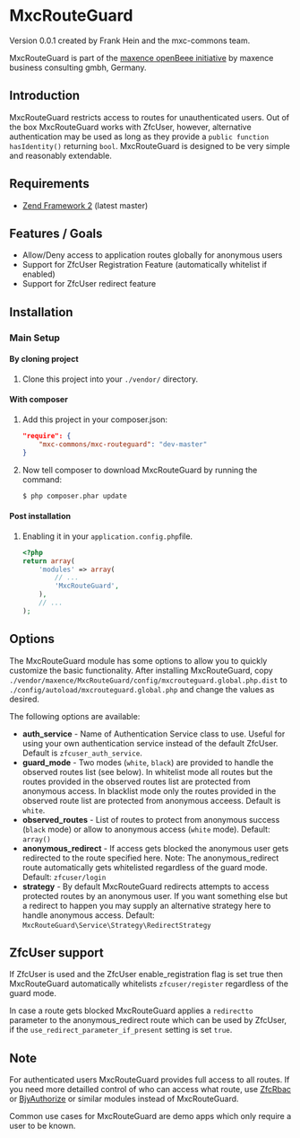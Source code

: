 MxcRouteGuard
=============
Version 0.0.1 created by Frank Hein and the mxc-commons team.

MxcRouteGuard is part of the [maxence openBeee initiative](http://www.maxence.de/mxcweb/index.php/themen/open-business/)
by maxence business consulting gmbh, Germany. 

Introduction
------------

MxcRouteGuard restricts access to routes for unauthenticated users. Out of the box MxcRouteGuard works with ZfcUser, however, alternative authentication
may be used as long as they provide a `public function hasIdentity()` returning `bool`. MxcRouteGuard is designed to be very simple and reasonably extendable. 

Requirements
------------

* [Zend Framework 2](https://github.com/zendframework/zf2) (latest master)

Features / Goals
----------------

* Allow/Deny access to application routes globally for anonymous users
* Support for ZfcUser Registration Feature (automatically whitelist if enabled)
* Support for ZfcUser redirect feature

Installation
------------

### Main Setup

#### By cloning project

1. Clone this project into your `./vendor/` directory.

#### With composer

1. Add this project in your composer.json:

    ```json
    "require": {
        "mxc-commons/mxc-routeguard": "dev-master"
    }
    ```

2. Now tell composer to download MxcRouteGuard by running the command:

    ```bash
    $ php composer.phar update
    ```

#### Post installation

1. Enabling it in your `application.config.php`file.

    ```php
    <?php
    return array(
        'modules' => array(
            // ...
            'MxcRouteGuard',
        ),
        // ...
    );
    ```

Options
-------

The MxcRouteGuard module has some options to allow you to quickly customize the basic
functionality. After installing MxcRouteGuard, copy
`./vendor/maxence/MxcRouteGuard/config/mxcrouteguard.global.php.dist` to
`./config/autoload/mxcrouteguard.global.php` and change the values as desired.

The following options are available:

- **auth_service** - Name of Authentication Service class to use. Useful for using your own
  authentication service instead of the default ZfcUser. Default is `zfcuser_auth_service`.
- **guard_mode** - Two modes (`white`, `black`) are provided to handle the observed routes list 
  (see below). In whitelist mode all routes but the routes provided in the observed routes list
  are protected from anonymous access. In blacklist mode only the routes provided in the observed
  route list are protected from anonymous acceess. Default is `white`. 
- **observed_routes** - List of routes to protect from anonymous success (`black` mode) or allow to
  anonymous access (`white` mode). Default: `array()`
- **anonymous_redirect** - If access gets blocked the anonymous user gets redirected to the route
  specified here. Note: The anonymous_redirect route automatically gets whitelisted regardless of
  the guard mode. Default: `zfcuser/login`
- **strategy** - By default MxcRouteGuard redirects attempts to access protected routes by an
  anonymous user. If you want something else but a redirect to happen you may supply an alternative 
  strategy here to handle anonymous access.
  Default: `MxcRouteGuard\Service\Strategy\RedirectStrategy`

ZfcUser support
---------------

If ZfcUser is used and the ZfcUser enable_registration flag is set true then MxcRouteGuard
automatically whitelists `zfcuser/register` regardless of the guard mode.

In case a route gets blocked MxcRouteGuard applies a `redirectto` parameter to the anonymous_redirect
route which can be used by ZfcUser, if the `use_redirect_parameter_if_present` setting is set `true`. 

Note
----

For authenticated users MxcRouteGuard provides full access to all routes. If you need more
detailled control of who can access what route, use [ZfcRbac](https://github.com/ZF-Commons/ZfcRbac) or [BjyAuthorize](https://github.com/bjyoungblood/BjyAuthorize) or similar modules
instead of MxcRouteGuard.

Common use cases for MxcRouteGuard are demo apps which only require a user to be known.
